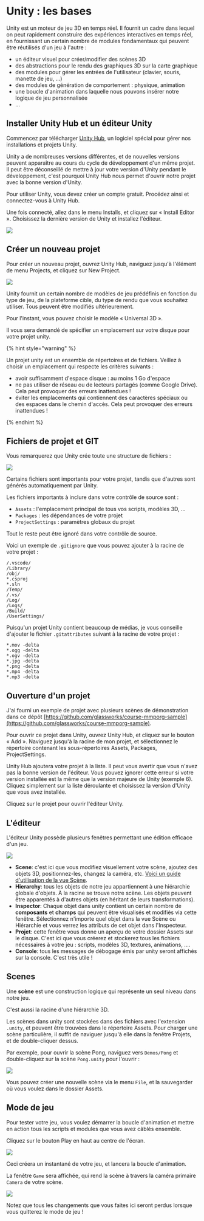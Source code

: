# Unity : les bases

Unity est un moteur de jeu 3D en temps réel. Il fournit un cadre dans lequel on peut rapidement construire des expériences interactives en temps réel, en fournissant un certain nombre de modules fondamentaux qui peuvent être réutilisés d'un jeu à l'autre :

- un éditeur visuel pour créer/modifier des scènes 3D
- des abstractions pour le rendu des graphiques 3D sur la carte graphique 
- des modules pour gérer les entrées de l'utilisateur (clavier, souris, manette de jeu, ...)
- des modules de génération de comportement : physique, animation
- une boucle d'animation dans laquelle nous pouvons insérer notre logique de jeu personnalisée
- ...


## Installer Unity Hub et un éditeur Unity

Commencez par télécharger [Unity Hub](https://unity.com/download), un logiciel spécial pour gérer nos installations et projets Unity.

Unity a de nombreuses versions différentes, et de nouvelles versions peuvent apparaître au cours du cycle de développement d'un même projet. Il peut être déconseillé de mettre à jour votre version d'Unity pendant le développement, c'est pourquoi Unity Hub nous permet d'ouvrir notre projet avec la bonne version d'Unity.

Pour utiliser Unity, vous devez créer un compte gratuit. Procédez ainsi et connectez-vous à Unity Hub.

Une fois connecté, allez dans le menu Installs, et cliquez sur « Install Editor ». Choisissez la dernière version de Unity et installez l'éditeur.

![](../graphics/unityhub1.png)


## Créer un nouveau projet

Pour créer un nouveau projet, ouvrez Unity Hub, naviguez jusqu'à l'élément de menu Projects, et cliquez sur New Project.

![](../graphics/unityproject.png)

Unity fournit un certain nombre de modèles de jeu prédéfinis en fonction du type de jeu, de la plateforme cible, du type de rendu que vous souhaitez utiliser. Tous peuvent être modifiés ultérieurement.

Pour l'instant, vous pouvez choisir le modèle « Universal 3D ».

Il vous sera demandé de spécifier un emplacement sur votre disque pour votre projet unity.

{% hint style="warning" %}

Un projet unity est un ensemble de répertoires et de fichiers. Veillez à choisir un emplacement qui respecte les critères suivants :

- avoir suffisamment d'espace disque : au moins 1 Go d'espace
- ne pas utiliser de réseau ou de lecteurs partagés (comme Google Drive). Cela peut provoquer des erreurs inattendues !
- éviter les emplacements qui contiennent des caractères spéciaux ou des espaces dans le chemin d'accès. Cela peut provoquer des erreurs inattendues !

{% endhint %}

## Fichiers de projet et GIT

Vous remarquerez que Unity crée toute une structure de fichiers :

![](../graphics/unityfiles.png)

Certains fichiers sont importants pour votre projet, tandis que d'autres sont générés automatiquement par Unity.

Les fichiers importants à inclure dans votre contrôle de source sont :

- `Assets` : l'emplacement principal de tous vos scripts, modèles 3D, ...
- `Packages` : les dépendances de votre projet
- `ProjectSettings` : paramètres globaux du projet

Tout le reste peut être ignoré dans votre contrôle de source.

Voici un exemple de `.gitignore` que vous pouvez ajouter à la racine de votre projet :

```
/.vscode/
/Library/
/obj/
*.csproj
*.sln
/Temp/
/.vs/
/Log/
/Logs/
/Build/
/UserSettings/
```

Puisqu'un projet Unity contient beaucoup de médias, je vous conseille d'ajouter le fichier `.gitattributes` suivant à la racine de votre projet :

```
*.mov -delta
*.ogg -delta
*.ogv -delta
*.jpg -delta
*.png -delta
*.mp4 -delta
*.mp3 -delta
```

## Ouverture d'un projet


J'ai fourni un exemple de projet avec plusieurs scènes de démonstration dans ce dépôt [https://github.com/glassworks/course-mmporg-sample](https://github.com/glassworks/course-mmporg-sample).

Pour ouvrir ce projet dans Unity, ouvrez Unity Hub, et cliquez sur le bouton « Add ». Naviguez jusqu'à la racine de mon projet, et sélectionnez le répertoire contenant les sous-répertoires Assets, Packages, ProjectSettings.

Unity Hub ajoutera votre projet à la liste. Il peut vous avertir que vous n'avez pas la bonne version de l'éditeur. Vous pouvez ignorer cette erreur si votre version installée est la même que la version majeure de Unity (exemple 6). Cliquez simplement sur la liste déroulante et choisissez la version d'Unity que vous avez installée. 

Cliquez sur le projet pour ouvrir l'éditeur Unity.


## L'éditeur

L'éditeur Unity possède plusieurs fenêtres permettant une édition efficace d'un jeu.


![](../graphics/unityeditor.png)

- **Scene**: c'est ici que vous modifiez visuellement votre scène, ajoutez des objets 3D, positionnez-les, changez la caméra, etc. [Voici un guide d'utilisation de la vue Scène](https://docs.unity3d.com/Manual/SceneViewNavigation.html).
-  **Hierarchy**: tous les objets de notre jeu appartiennent à une hiérarchie globale d'objets. À la racine se trouve notre scène. Les objets peuvent être apparentés à d'autres objets (en héritant de leurs transformations).
-  **Inspector**: Chaque objet dans unity contient un certain nombre de **composants** et **champs** qui peuvent être visualisés et modifiés via cette fenêtre. Sélectionnez n'importe quel objet dans la vue Scène ou Hiérarchie et vous verrez les attributs de cet objet dans l'Inspecteur.
-  **Projet**: cette fenêtre vous donne un aperçu de votre dossier Assets sur le disque. C'est ici que vous créerez et stockerez tous les fichiers nécessaires à votre jeu : scripts, modèles 3D, textures, animations, ....
-  **Console**: tous les messages de débogage émis par unity seront affichés sur la console. C'est très utile !


## Scenes

Une **scène** est une construction logique qui représente un seul niveau dans notre jeu. 

C'est aussi la racine d'une hiérarchie 3D. 

Les scènes dans unity sont stockées dans des fichiers avec l'extension `.unity`, et peuvent être trouvées dans le répertoire Assets. Pour charger une scène particulière, il suffit de naviguer jusqu'à elle dans la fenêtre Projets, et de double-cliquer dessus.

Par exemple, pour ouvrir la scène Pong, naviguez vers `Demos/Pong` et double-cliquez sur la scène `Pong.unity` pour l'ouvrir :

![](../graphics/unitypong.png)

Vous pouvez créer une nouvelle scène via le menu `File`, et la sauvegarder où vous voulez dans le dossier Assets.

## Mode de jeu

Pour tester votre jeu, vous voulez démarrer la boucle d'animation et mettre en action tous les scripts et modules que vous avez câblés ensemble.

Cliquez sur le bouton Play en haut au centre de l'écran.

![](../graphics/unityplay.png)

Ceci créera un instantané de votre jeu, et lancera la boucle d'animation.

La fenêtre `Game` sera affichée, qui rend la scène à travers la caméra primaire `Camera` de votre scène.

![](../graphics/unityplaymode.png)

Notez que tous les changements que vous faites ici seront perdus lorsque vous quitterez le mode de jeu !
